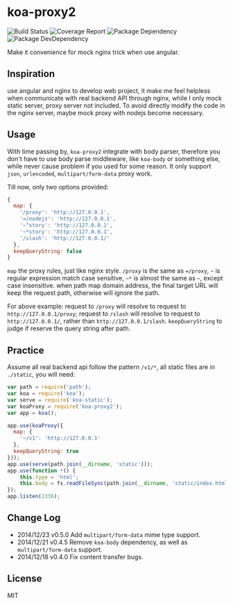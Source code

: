 koa-proxy2
==========

![Build Status](https://img.shields.io/travis/bornkiller/koa-proxy2/master.svg?style=flat)
![Coverage Report](http://img.shields.io/coveralls/bornkiller/koa-proxy2.svg?style=flat)
![Package Dependency](https://david-dm.org/bornkiller/koa-proxy2.svg?style=flat)
![Package DevDependency](https://david-dm.org/bornkiller/koa-proxy2/dev-status.svg?style=flat)

Make it convenience for mock nginx trick when use angular.

## Inspiration
use angular and nginx to develop web project, it make me feel helpless when communicate with real backend API through nginx, while I only mock static server, proxy server not included. To avoid directly modify the code in the nginx server, maybe mock proxy with nodejs become necessary. 

## Usage
With time passing by, `koa-proxy2` integrate with body parser, therefore you don't have to use body parse middleware, like `koa-body` or something else, while never cause problem if you used for some reason. It only support `json`, `urlencoded`, `multipart/form-data` proxy work.

Till now, only two options provided:

```javascript
{
  map: {
    '/proxy': 'http://127.0.0.1',
	'=/nodejs': 'http://127.0.0.1',
	'~^story': 'http://127.0.0.1',
	'~*story': 'http://127.0.0.1',
	'/slash': 'http://127.0.0.1/'
  },
  keepQueryString: false
}
```

`map` the proxy rules, just like nginx style. `/proxy` is the same as `=/proxy`, `~` is regular expression match case sensitive, `~*` is almost the same as `~`, except case insensitive. when path map domain address, the final 
target URL will keep the request path, otherwise will ignore the path.

For above example:
request to `/proxy` will resolve to request to `http://127.0.0.1/proxy`;
request to `/slash` will resolve to request to `http://127.0.0.1/`, rather than `http://127.0.0.1/slash`.
`keepQueryString` to judge if reserve the query string after path.

## Practice
Assume all real backend api follow the pattern `/v1/*`, all static files are in `./static`, you will need:

```javascript
var path = require('path');
var koa = require('koa');
var serve = require('koa-static');
var koaProxy = require('koa-proxy2');
var app = koa();

app.use(koaProxy({
  map: {
    '~/v1': 'http://127.0.0.1'
  },
  keepQueryString: true
}));
app.use(serve(path.join(__dirname, 'static')));
app.use(function *() {
    this.type = 'html';
    this.body = fs.readFileSync(path.join(__dirname, 'static/index.html'), {encoding: 'utf-8'});
});
app.listen(1336);
```

## Change Log
+ 2014/12/23 v0.5.0
Add `multipart/form-data` mime type support.
+ 2014/12/21 v0.4.5
Remove `koa-body` dependency, as well as `multipart/form-data` support.
+ 2014/12/18 v0.4.0
Fix content transfer bugs.

## License

  MIT